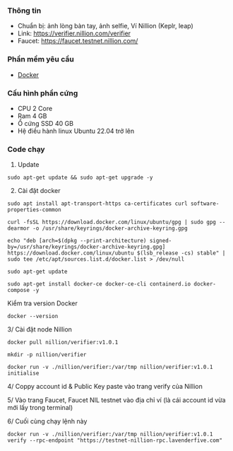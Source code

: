 
### Thông tin
- Chuẩn bị: ảnh lòng bàn tay, ảnh selfie, Ví Nillion (Keplr, leap)
- Link: https://verifier.nillion.com/verifier
- Faucet: https://faucet.testnet.nillion.com/

### Phần mềm yêu cầu

- [Docker](https://docs.docker.com/desktop/)


### Cấu hình phần cứng
- CPU 2 Core
- Ram 4 GB
- Ổ cứng SSD 40 GB
- Hệ điều hành linux Ubuntu 22.04 trở lên

### Code chạy

1. Update

```
sudo apt-get update && sudo apt-get upgrade -y
```

2. Cài đặt docker

```
sudo apt install apt-transport-https ca-certificates curl software-properties-common
```
```
curl -fsSL https://download.docker.com/linux/ubuntu/gpg | sudo gpg --dearmor -o /usr/share/keyrings/docker-archive-keyring.gpg
```
```
echo "deb [arch=$(dpkg --print-architecture) signed-by=/usr/share/keyrings/docker-archive-keyring.gpg] https://download.docker.com/linux/ubuntu $(lsb_release -cs) stable" | sudo tee /etc/apt/sources.list.d/docker.list > /dev/null
```
```
sudo apt-get update
```
```
sudo apt-get install docker-ce docker-ce-cli containerd.io docker-compose -y
```

Kiểm tra version Docker
```
docker --version
```

3/ Cài đặt node Nillion

```
docker pull nillion/verifier:v1.0.1
```
```
mkdir -p nillion/verifier
```
```
docker run -v ./nillion/verifier:/var/tmp nillion/verifier:v1.0.1 initialise
```

4/ Coppy account id & Public Key paste vào trang verify của Nillion

5/ Vào trang Faucet, Faucet NIL testnet vào địa chỉ ví (là cái account id vừa mới lấy trong terminal)

6/ Cuối cùng chạy lệnh này
```
docker run -v ./nillion/verifier:/var/tmp nillion/verifier:v1.0.1 verify --rpc-endpoint "https://testnet-nillion-rpc.lavenderfive.com"
```




